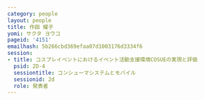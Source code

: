 ```yaml
---
category: people
layout: people
title: 作田 耀子
yomi: サクタ ヨウコ
pageid: '4151'
emailhash: 5b266cbd369efaa07d1003176d3334f6
session:
- title: コスプレイベントにおけるイベント活動支援環境COSUEの実現と評価
  psid: 2D-4
  sessiontitle: コンシューマシステムとモバイル
  sessionid: 2d
  role: 発表者
---
```

